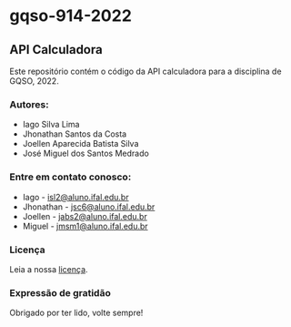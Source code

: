 # gqso-914-2022

## API Calculadora
Este repositório contém o código da API calculadora para a disciplina de GQSO, 2022. <br/>

### Autores:
 * Iago Silva Lima 
 * Jhonathan Santos da Costa 
 * Joellen Aparecida Batista Silva 
 * José Miguel dos Santos Medrado 

### Entre em contato conosco:
 * Iago - isl2@aluno.ifal.edu.br
 * Jhonathan - jsc6@aluno.ifal.edu.br
 * Joellen - jabs2@aluno.ifal.edu.br
 * Miguel - jmsm1@aluno.ifal.edu.br

### Licença
Leia a nossa [licença](https://github.com/Joellensilva/gqso-914-2022/blob/main/LICENSE).

### Expressão de gratidão
Obrigado por ter lido, volte sempre! 

